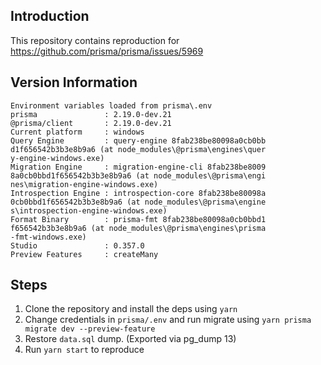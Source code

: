 ## Introduction

This repository contains reproduction for https://github.com/prisma/prisma/issues/5969

## Version Information

```
Environment variables loaded from prisma\.env
prisma               : 2.19.0-dev.21
@prisma/client       : 2.19.0-dev.21
Current platform     : windows
Query Engine         : query-engine 8fab238be80098a0cb0bb
d1f656542b3b3e8b9a6 (at node_modules\@prisma\engines\quer
y-engine-windows.exe)
Migration Engine     : migration-engine-cli 8fab238be8009
8a0cb0bbd1f656542b3b3e8b9a6 (at node_modules\@prisma\engi
nes\migration-engine-windows.exe)
Introspection Engine : introspection-core 8fab238be80098a
0cb0bbd1f656542b3b3e8b9a6 (at node_modules\@prisma\engine
s\introspection-engine-windows.exe)
Format Binary        : prisma-fmt 8fab238be80098a0cb0bbd1
f656542b3b3e8b9a6 (at node_modules\@prisma\engines\prisma
-fmt-windows.exe)
Studio               : 0.357.0
Preview Features     : createMany
```


## Steps

1. Clone the repository and install the deps using `yarn`
2. Change credentials in `prisma/.env` and run migrate using `yarn prisma migrate dev --preview-feature`
3. Restore `data.sql` dump. (Exported via pg_dump 13)
4. Run `yarn start` to reproduce
